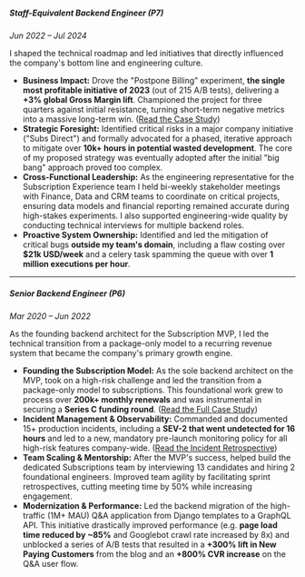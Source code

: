 ##### Staff-Equivalent Backend Engineer (P7)

_Jun 2022 – Jul 2024_

I shaped the technical roadmap and led initiatives that directly influenced the company's bottom line and engineering culture.

- **Business Impact:** Drove the "Postpone Billing" experiment, **the single most profitable initiative of 2023** (out of 215 A/B tests), delivering a **+3% global Gross Margin lift**. Championed the project for three quarters against initial resistance, turning short-term negative metrics into a massive long-term win. ([Read the Case Study](#casestudy-postpone-billing))
- **Strategic Foresight:** Identified critical risks in a major company initiative ("Subs Direct") and formally advocated for a phased, iterative approach to mitigate over **10k+ hours in potential wasted development**. The core of my proposed strategy was eventually adopted after the initial "big bang" approach proved too complex.
- **Cross-Functional Leadership:** As the engineering representative for the Subscription Experience team I held bi-weekly stakeholder meetings with Finance, Data and CRM teams to coordinate on critical projects, ensuring data models and financial reporting remained accurate during high-stakes experiments. I also supported engineering-wide quality by conducting technical interviews for multiple backend roles.
- **Proactive System Ownership:** Identified and led the mitigation of critical bugs **outside my team's domain**, including a flaw costing over **$21k USD/week** and a celery task spamming the queue with over **1 million executions per hour**.

---

##### Senior Backend Engineer (P6)

_Mar 2020 – Jun 2022_

As the founding backend architect for the Subscription MVP, I led the technical transition from a package-only model to a recurring revenue system that became the company's primary growth engine.

- **Founding the Subscription Model:** As the sole backend architect on the MVP, took on a high-risk challenge and led the transition from a package-only model to subscriptions. This foundational work grew to process over **200k+ monthly renewals** and was instrumental in securing a **Series C funding round**. ([Read the Full Case Study](#casestudy-subscription-model))
- **Incident Management & Observability:** Commanded and documented 15+ production incidents, including a **SEV-2 that went undetected for 16 hours** and led to a new, mandatory pre-launch monitoring policy for all high-risk features company-wide. ([Read the Incident Retrospective](#casestudy-incident-74))
- **Team Scaling & Mentorship:** After the MVP's success, helped build the dedicated Subscriptions team by interviewing 13 candidates and hiring 2 foundational engineers. Improved team agility by facilitating sprint retrospectives, cutting meeting time by 50% while increasing engagement.
- **Modernization & Performance:** Led the backend migration of the high-traffic (1M+ MAU) Q&A application from Django templates to a GraphQL API. This initiative drastically improved performance (e.g. **page load time reduced by ~85%** and Googlebot crawl rate increased by 8x) and unblocked a series of A/B tests that resulted in a **+300% lift in New Paying Customers** from the blog and an **+800% CVR increase** on the Q&A user flow.
